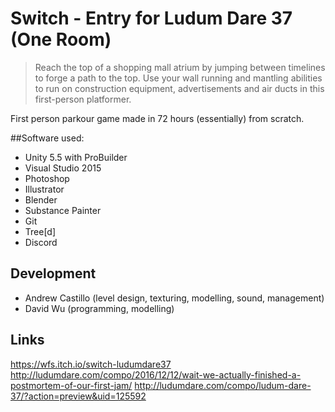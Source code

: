 # Switch - Entry for Ludum Dare 37 (One Room)

> Reach the top of a shopping mall atrium by jumping between timelines to forge a path to the top. Use your wall running and mantling abilities to run on construction equipment, advertisements and air ducts in this first-person platformer.

First person parkour game made in 72 hours (essentially) from scratch.

##Software used:
- Unity 5.5 with ProBuilder
- Visual Studio 2015
- Photoshop
- Illustrator
- Blender
- Substance Painter
- Git
- Tree[d]
- Discord

## Development
- Andrew Castillo (level design, texturing, modelling, sound, management)
- David Wu (programming, modelling)

## Links
https://wfs.itch.io/switch-ludumdare37
http://ludumdare.com/compo/2016/12/12/wait-we-actually-finished-a-postmortem-of-our-first-jam/
http://ludumdare.com/compo/ludum-dare-37/?action=preview&uid=125592
